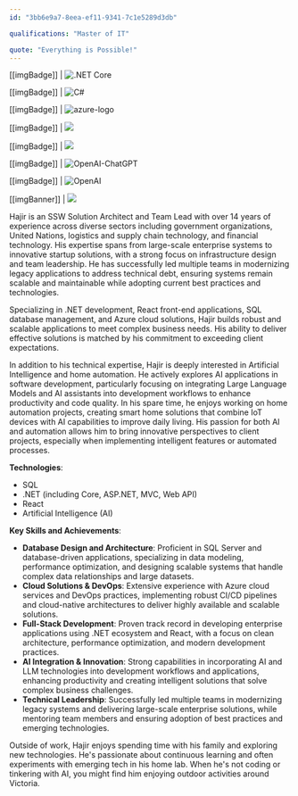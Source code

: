 ```yaml
---
id: "3bb6e9a7-8eea-ef11-9341-7c1e5289d3db"

qualifications: "Master of IT"

quote: "Everything is Possible!"
---
```


[[imgBadge]]
| ![.NET Core](../badges/Developer-dotnet-core.png)

[[imgBadge]]
| ![C#](../badges/Developer-c-sharp.png)

[[imgBadge]]
| ![azure-logo](../badges/Business-microsoft-azure.png)

[[imgBadge]]
| ![](../badges/Developer-react.png)

[[imgBadge]]
| ![](../badges/Developer-sql-server.png)

[[imgBadge]]
| ![OpenAI-ChatGPT](../badges/Developer-OpenAI-ChatGPT.png)

[[imgBadge]]
| ![OpenAI](../badges/Developer-OpenAI.png)

[[imgBanner]]
| ![](../badges/Business-microsoft-azure-devops.png)

Hajir is an SSW Solution Architect and Team Lead with over 14 years of experience across diverse sectors including government organizations, United Nations, logistics and supply chain technology, and financial technology. His expertise spans from large-scale enterprise systems to innovative startup solutions, with a strong focus on infrastructure design and team leadership. He has successfully led multiple teams in modernizing legacy applications to address technical debt, ensuring systems remain scalable and maintainable while adopting current best practices and technologies.

Specializing in .NET development, React front-end applications, SQL database management, and Azure cloud solutions, Hajir builds robust and scalable applications to meet complex business needs. His ability to deliver effective solutions is matched by his commitment to exceeding client expectations.

In addition to his technical expertise, Hajir is deeply interested in Artificial Intelligence and home automation. He actively explores AI applications in software development, particularly focusing on integrating Large Language Models and AI assistants into development workflows to enhance productivity and code quality. In his spare time, he enjoys working on home automation projects, creating smart home solutions that combine IoT devices with AI capabilities to improve daily living. His passion for both AI and automation allows him to bring innovative perspectives to client projects, especially when implementing intelligent features or automated processes.

**Technologies**:
- SQL
- .NET (including Core, ASP.NET, MVC, Web API)
- React
- Artificial Intelligence (AI)

**Key Skills and Achievements**:
- **Database Design and Architecture**: Proficient in SQL Server and database-driven applications, specializing in data modeling, performance optimization, and designing scalable systems that handle complex data relationships and large datasets.
- **Cloud Solutions & DevOps**: Extensive experience with Azure cloud services and DevOps practices, implementing robust CI/CD pipelines and cloud-native architectures to deliver highly available and scalable solutions.
- **Full-Stack Development**: Proven track record in developing enterprise applications using .NET ecosystem and React, with a focus on clean architecture, performance optimization, and modern development practices.
- **AI Integration & Innovation**: Strong capabilities in incorporating AI and LLM technologies into development workflows and applications, enhancing productivity and creating intelligent solutions that solve complex business challenges.
- **Technical Leadership**: Successfully led multiple teams in modernizing legacy systems and delivering large-scale enterprise solutions, while mentoring team members and ensuring adoption of best practices and emerging technologies.

Outside of work, Hajir enjoys spending time with his family and exploring new technologies. He's passionate about continuous learning and often experiments with emerging tech in his home lab. When he's not coding or tinkering with AI, you might find him enjoying outdoor activities around Victoria.
